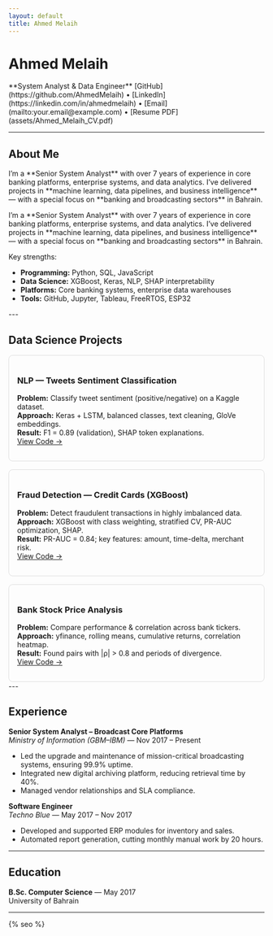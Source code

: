 ```yaml
---
layout: default
title: Ahmed Melaih
---
```

<div class="layout">
  
<h1 >Ahmed Melaih</h1> 
**System Analyst & Data Engineer**  
[GitHub](https://github.com/AhmedMelaih) • [LinkedIn](https://linkedin.com/in/ahmedmelaih) • [Email](mailto:your.email@example.com) • [Resume PDF](assets/Ahmed_Melaih_CV.pdf)

---
<section id="about" class="reveal">

<h2 id="about">About Me</h2>
<p>I’m a **Senior System Analyst** with over 7 years of experience in core banking platforms, enterprise systems, and data analytics. I’ve delivered projects in **machine learning, data pipelines, and business intelligence** — with a special focus on **banking and broadcasting sectors** in Bahrain. </p>

<p>I’m a **Senior System Analyst** with over 7 years of experience in core banking platforms, enterprise systems, and data analytics. I’ve delivered projects in **machine learning, data pipelines, and business intelligence** — with a special focus on **banking and broadcasting sectors** in Bahrain. </p>

</section>

Key strengths:
- **Programming:** Python, SQL, JavaScript
- **Data Science:** XGBoost, Keras, NLP, SHAP interpretability
- **Platforms:** Core banking systems, enterprise data warehouses
- **Tools:** GitHub, Jupyter, Tableau, FreeRTOS, ESP32

</div>
---
<div class="content">
  
<section id="about" class="reveal">
<h2 id="about">Data Science Projects</h2> 

<div  style="display: grid; grid-template-columns: repeat(auto-fill,minmax(300px,1fr)); gap: 1rem;">

<div  style="border:1px solid #ddd; padding:1rem; border-radius:8px;">
<h3>NLP — Tweets Sentiment Classification</h3>
<p><strong>Problem:</strong> Classify tweet sentiment (positive/negative) on a Kaggle dataset.<br>
<strong>Approach:</strong> Keras + LSTM, balanced classes, text cleaning, GloVe embeddings.<br>
<strong>Result:</strong> F1 = 0.89 (validation), SHAP token explanations.<br>
<a href="https://github.com/AhmedMelaih/NLP_Tweets_Sentiment_Classification">View Code →</a></p>
</div>

<div  style="border:1px solid #ddd; padding:1rem; border-radius:8px;">
<h3>Fraud Detection — Credit Cards (XGBoost)</h3>
<p><strong>Problem:</strong> Detect fraudulent transactions in highly imbalanced data.<br>
<strong>Approach:</strong> XGBoost with class weighting, stratified CV, PR-AUC optimization, SHAP.<br>
<strong>Result:</strong> PR-AUC = 0.84; key features: amount, time-delta, merchant risk.<br>
<a href="https://github.com/AhmedMelaih/XGBoost_Fraud_Detection">View Code →</a></p>
</div>

<div  style="border:1px solid #ddd; padding:1rem; border-radius:8px;">
<h3>Bank Stock Price Analysis</h3>
<p><strong>Problem:</strong> Compare performance & correlation across bank tickers.<br>
<strong>Approach:</strong> yfinance, rolling means, cumulative returns, correlation heatmap.<br>
<strong>Result:</strong> Found pairs with |ρ| > 0.8 and periods of divergence.<br>
<a href="https://github.com/AhmedMelaih/Bank_Stock_Price_Analysis_For_GitHub">View Code →</a></p>
</div>

</div>
</section>
---

## Experience

**Senior System Analyst – Broadcast Core Platforms**  
_Ministry of Information (GBM–IBM)_ — Nov 2017 – Present  
- Led the upgrade and maintenance of mission-critical broadcasting systems, ensuring 99.9% uptime.  
- Integrated new digital archiving platform, reducing retrieval time by 40%.  
- Managed vendor relationships and SLA compliance.

**Software Engineer**  
_Techno Blue_ — May 2017 – Nov 2017  
- Developed and supported ERP modules for inventory and sales.  
- Automated report generation, cutting monthly manual work by 20 hours.

---

## Education
**B.Sc. Computer Science** — May 2017  
University of Bahrain

---
</div>

{% seo %}
